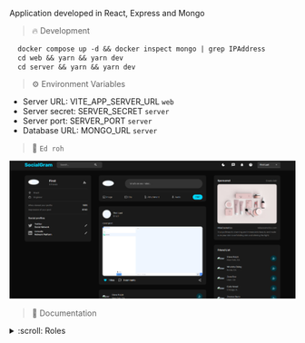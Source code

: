Application developed in React, Express and Mongo

> :fire: Development

```
  docker compose up -d && docker inspect mongo | grep IPAddress
  cd web && yarn && yarn dev
  cd server && yarn && yarn dev
```

> :gear: Environment Variables

- Server URL: VITE_APP_SERVER_URL `web`
- Server secret: SERVER_SECRET `server`
- Server port: SERVER_PORT `server`
- Database URL: MONGO_URL `server`

> :thought_balloon: `Ed roh`

![Cover](./assets/cover.png)

> :dart: Documentation

<details>
<summary>:scroll: Roles</summary>

#### Coleções

- **Entidades:**
  - *Relacionamentos (Coleções):*
      User [1..n]
          Post
            Image [1..1]
          Friend
          Image [1..1]

  - *Propriedades:*
    - **User:**
      firstName
      lastName
      friends
      email
      password
      picturePath
      location
      viewedProfile
      impressions

    - **Post:**
      userId
      firtName
      lastName
      location
      description
      userPicturePath
      picturePath
      likes
      comments

    - **Friends:**
      firstName
      lastName
      picturePath
      occupation
      location

    - **Images:**
      path

![Models](./assets/models.png)

</details>
